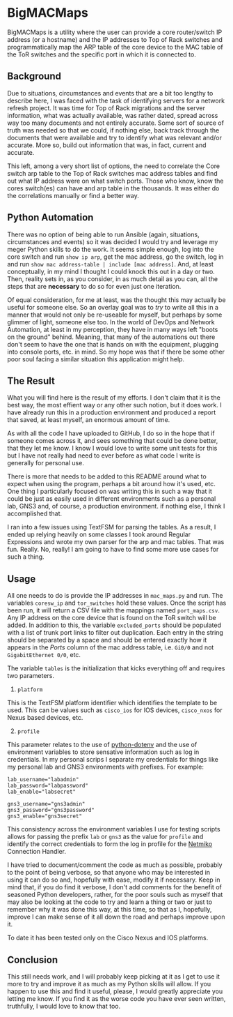 # BigMACMaps

BigMACMaps is a utility where the user can provide a core router/switch IP address (or a hostname) and the IP addresses to Top of Rack switches and programmatically map the ARP table of the core device to the MAC table of the ToR switches and the specific port in which it is connected to.

## Background

Due to situations, circumstances and events that are a bit too lengthy to describe here, I was faced with the task of identifying servers for a network refresh project.  It was time for Top of Rack migrations and the server information, what was actually available, was rather dated, spread across way too many documents and not entirely accurate. Some sort of source of truth was needed so that we could, if nothing else, back track through the documents that were available and try to identify what was relevant and/or accurate.  More so, build out information that was, in fact, current and accurate.

This left, among a very short list of options, the need to correlate the Core switch arp table to the Top of Rack switches mac address tables and find out what IP address were on what switch ports.  Those who know, know the cores switch(es) can have and arp table in the thousands.  It was either do the correlations manually or find a better way.

## Python Automation

There was no option of being able to run Ansible (again, situations, circumstances and events) so it was decided I would try and leverage my meger Python skills to do the work.  It seems simple enough, log into the core switch and run `show ip arp`, get the mac address, go the switch, log in and run `show mac address-table | include [mac address]`.  And, at least conceptually, in my mind I thought I could knock this out in a day or two.  Then, reality sets in, as you consider, in as much detail as you can, all the steps that are **necessary** to do so for even just one iteration.

Of equal consideration, for me at least, was the thought this may actually be useful for someone else.  So an overlay goal was to _try_ to write all this in a manner that would not only be re-useable for myself, but perhaps by some glimmer of light, someone else too.  In the world of DevOps and Network Automation, at least in my perception, they have in many ways left "boots on the ground" behind.  Meaning, that many of the automations out there don't seem to have the one that is hands on with the equipment, plugging into console ports, etc. in mind.  So my hope was that if there be some other poor soul facing a similar situation this application might help.

## The Result

What you will find here is the result of my efforts.  I don't claim that it is the best way, the most effient way or any other such notion, but it does work.  I have already run this in a production environment and produced a report that saved, at least myself, an enormous amount of time.

As with all the code I have uploaded to GitHub, I do so in the hope that if someone comes across it, and sees something that could be done better, that they let me know.  I know I would love to write some unit tests for this but I have not really had need to ever before as what code I write is generally for personal use.

There is more that needs to be added to this README around what to expect when using the program, perhaps a bit around how it's used, etc.  One thing I particularly focused on was writing this in such a way that it could be just as easily used in different environments such as a personal lab, GNS3 and, of course, a production environment.  if nothing else, I think I accomplished that.

I ran into a few issues using TextFSM for parsing the tables.  As a result, I ended up relying heavily on some classes I took around Regular Expressions and wrote my own parser for the arp and mac tables.  That was fun.  Really.  No, really!  I am going to have to find some more use cases for such a thing.

## Usage

All one needs to do is provide the IP addresses in `mac_maps.py` and run.  The variables `coresw_ip` and `tor_switches` hold these values.  Once the script has been run, it will return a CSV file with the mappings named `port_maps.csv`.  Any IP address on the core device that is found on the ToR switch will be added.  In addition to this, the variable `excluded_ports` should be populated with a list of trunk port links to filter out duplication.  Each entry in the string should be separated by a space and should be entered exactly how it appears in the _Ports_ column of the mac address table, i.e. `Gi0/0` and not `GigabitEthernet 0/0`, etc.

The variable `tables` is the initialization that kicks everything off and requires two parameters.

1. `platform`

This is the TextFSM platform identifier which identifies the template to be used.  This can be values such as `cisco_ios` for IOS devices, `cisco_nxos` for Nexus based devices, etc.

2. `profile`

This parameter relates to the use of [python-dotenv](https://pypi.org/project/python-dotenv/) and the use of environment variables to store sensative information such as log in credentials.  In my personal scrips I separate my credentials for things like my personal lab and GNS3 environments with prefixes.  For example:


```
lab_username="labadmin"
lab_password="labpassword"
lab_enable="labsecret"

gns3_username="gns3admin"
gns3_password="gns3password"
gns3_enable="gns3secret"
```

This consistency across the environment variables I use for testing scripts allows for passing the prefix `lab` or `gns3` as the value for `profile` and identify the correct credentials to form the log in profile for the [Netmiko](https://pypi.org/project/netmiko/) Connection Handler.

I have tried to document/comment the code as much as possible, probably to the point of being verbose, so that anyone who may be interested in using it can do so and, hopefully with ease, modify it if necessary.  Keep in mind that, if you do find it verbose, I don't add comments for the benefit of seasoned Python developers, rather, for the poor souls such as myself that may also be looking at the code to try and learn a thing or two or just to remember why it was done this way, at this time, so that as I, hopefully, improve I can make sense of it all down the road and perhaps improve upon it.

To date it has been tested only on the Cisco Nexus and IOS platforms.

## Conclusion

This still needs work, and I will probably keep picking at it as I get to use it more to try and improve it as much as my Python skills will allow.  If you happen to use this and find it useful, please, I would greatly appreciate you letting me know.  If you find it as the worse code you have ever seen written, truthfully, I would love to know that too.